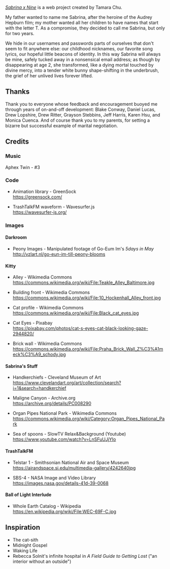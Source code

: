 _[Sabrina x Nine](https://sabrinaxnine.com)_ is a web project created by Tamara Chu.

My father wanted to name me Sabrina, after the heroine of the Audrey Hepburn film; my mother wanted all her children to have names that start with the letter T. As a compromise, they decided to call me Sabrina, but only for two years.

We hide in our usernames and passwords parts of ourselves that don't seem to fit anywhere else: our childhood nicknames, our favorite song lyrics, our hopeful little beacons of identity. In this way Sabrina will always be mine, safely tucked away in a nonsensical email address; as though by disappearing at age 2, she transformed, like a dying mortal touched by divine mercy, into a tender white bunny shape-shifting in the underbrush, the grief of her unlived lives forever lifted.

## Thanks

Thank you to everyone whose feedback and encouragement buoyed me through years of on-and-off development: Blake Conway, Daniel Lucas, Drew Lopshire, Drew Ritter, Grayson Stebbins, Jeff Harris, Karen Hsu, and Monica Cuenca. And of course thank you to my parents, for setting a bizarre but successful example of marital negotiation.

## Credits

### Music

Aphex Twin - #3

### Code

- Animation library - GreenSock<br />
https://greensock.com/

- TrashTalkFM waveform - Wavesurfer.js<br />
https://wavesurfer-js.org/

### Images

#### Darkroom

- Peony Images - Manipulated footage of Go-Eum Im's <em>5days in May</em><br />
http://vzlart.nl/go-eun-im-till-peony-blooms

#### Kitty

- Alley - Wikimedia Commons<br />
https://commons.wikimedia.org/wiki/File:Teakle_Alley_Baltimore.jpg

- Building front - Wikimedia Commons<br />
https://commons.wikimedia.org/wiki/File:10_Hockenhall_Alley_front.jpg

- Cat profile - Wikimedia Commons<br />
https://commons.wikimedia.org/wiki/File:Black_cat_eyes.jpg

- Cat Eyes - Pixabay<br />
https://pixabay.com/photos/cat-s-eyes-cat-black-looking-gaze-2944820/

- Brick wall - Wikimedia Commons<br />
https://commons.wikimedia.org/wiki/File:Praha_Brick_Wall_Z%C3%A1meck%C3%A9_schody.jpg

#### Sabrina's Stuff

- Handkerchiefs - Cleveland Museum of Art<br />
https://www.clevelandart.org/art/collection/search?i=1&search=handkerchief

- Maligne Canyon - Archive.org<br />
https://archive.org/details/PC008290

- Organ Pipes National Park - Wikimedia Commons<br />
https://commons.wikimedia.org/wiki/Category:Organ_Pipes_National_Park

- Sea of spoons - SlowTV Relax&Background (Youtube)<br />
https://www.youtube.com/watch?v=LnSFuUJjYIo

#### TrashTalkFM

- Telstar 1 - Smithsonian National Air and Space Museum<br />
https://airandspace.si.edu/multimedia-gallery/4242640jpg

- SBS-4 - NASA Image and Video Library<br />
https://images.nasa.gov/details-41d-39-0068

#### Ball of Light Interlude

- Whole Earth Catalog - Wikipedia<br />
https://en.wikipedia.org/wiki/File:WEC-69F-C.jpg

## Inspiration

- The cat-sith
- Midnight Gospel
- Waking Life
- Rebecca Solnit's infinite hospital in _A Field Guide to Getting Lost_ ("an interior without an outside")
